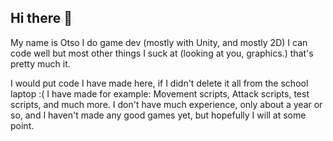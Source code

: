 ## Hi there 👋
My name is Otso
I do game dev (mostly with Unity, and mostly 2D)
I can code well but most other things I suck at (looking at you, graphics.)
that's pretty much it.

I would put code I have made here, if I didn't delete it all from the school laptop :(
I have made for example: Movement scripts, Attack scripts, test scripts, and much more.
I don't have much experience, only about a year or so, and I haven't made any good games yet,
but hopefully I will at some point.
